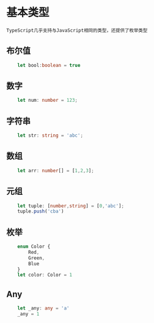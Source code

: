 # 基本类型

    TypeScript几乎支持与JavaScript相同的类型，还提供了枚举类型

## 布尔值

```TypeScript
    let bool:boolean = true
```

## 数字

```TypeScript
    let num: number = 123;
```

## 字符串

```TypeScript
    let str: string = 'abc';
```

## 数组

```TypeScript
    let arr: number[] = [1,2,3];
```

## 元组

```TypeScript
    let tuple: [number,string] = [0,'abc'];
    tuple.push('cba')

```

## 枚举

```TypeScript
    enum Color {
        Red,
        Green,
        Blue
    }
    let color: Color = 1
```

## Any

```TypeScript
    let _any: any = 'a'
    _any = 1
```


